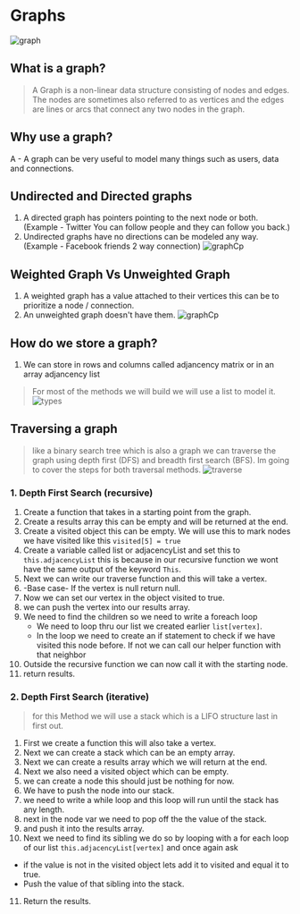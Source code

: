 # Graphs

![graph](https://adrianmejia.com/images/graph-parts.jpg)

## What is a graph?
> A Graph is a non-linear data structure consisting of nodes and edges. The nodes are sometimes also referred to as vertices and the edges are lines or arcs that connect any two nodes in the graph.

## Why use a graph?
 A - A graph can be very useful to model many things such as users, data and connections. 

## Undirected and Directed graphs
1. A directed graph has pointers pointing to the next node or both. (Example - Twitter You can follow people and they can follow you back.)
2. Undirected graphs have no directions can be modeled any way. (Example - Facebook friends 2 way connection)
![graphCp](https://miro.medium.com/max/4106/1*HpYMnHjGZWmH9NKRG05lAg.jpeg)

## Weighted Graph Vs Unweighted Graph
1. A weighted graph has a value attached to their vertices this can be to prioritize a node / connection.
2. An unweighted graph doesn't have them.
![graphCp](https://www.bogotobogo.com/python/images/Graph/graph_diagram.png)  

## How do we store a graph? 
1. We can store in rows and columns called adjancency matrix or in an array adjancency list 
> For most of the methods we will build we will use a list to model it. 
![types](https://www.researchgate.net/profile/Anirban_Mitra11/publication/272172339/figure/fig1/AS:392001062227980@1470471744830/Fig-3-i-Digraph-G-ii-Adjacency-Matrix-of-G-iii-Adjacency-List-of-G-Considering-an.png)

## Traversing a graph
> like a binary search tree which is also a graph we can traverse the graph using depth first (DFS) and breadth first search (BFS). 
> Im going to cover the steps for both traversal methods. 
![traverse](https://open4tech.com/wp-content/uploads/2019/01/BFS-DFS.png)

### 1. Depth First Search (recursive)
1. Create a function that takes in a starting point from the graph. 
2. Create a results array this can be empty and will be returned at the end. 
3. Create a visited object this can be empty. We will use this to mark nodes we have visited like this ``` visited[5] = true ```
4. Create a variable called list or adjacencyList and set this to ``` this.adjacencyList``` this is because in our recursive function we wont have the same output of the keyword ``` This ```.
5. Next we can write our traverse function and this will take a vertex. 
6.  -Base case- If the vertex is null return null. 
7. Now we can set our vertex in the object visited to true. 
8. we can push the vertex into our results array. 
9. We need to find the children so we need to write a foreach loop
   * We need to loop thru our list we created earlier ``` list[vertex] ```.
   * In the loop we need to create an if statement to check if we have visited this node before. If not we can call our helper function with that neighbor
10. Outside the recursive function we can now call it with the starting node. 
11. return results.

### 2. Depth First Search (iterative)
>for this Method we will use a stack which is a LIFO structure last in first out. 
1. First we create a function this will also take a vertex.
2. Next we can create a stack which can be an empty array. 
3. Next we can create a results array which we will return at the end. 
4. Next we also need a visited object which can be empty. 
5. we can create a node this should just be nothing for now. 
6. We have to push the node into our stack. 
7. we need to write a while loop and this loop will run until the stack has any length. 
8. next in the node var we need to pop off the the value of the stack.
9. and push it into the results array. 
10. Next we need to find its sibling we do so by looping with a for each loop of our list ``` this.adjacencyList[vertex] ``` and once again ask
  * if the value is not in the visited object lets add it to visited and equal it to true. 
  * Push the value of that sibling into the stack. 
11. Return the results. 

